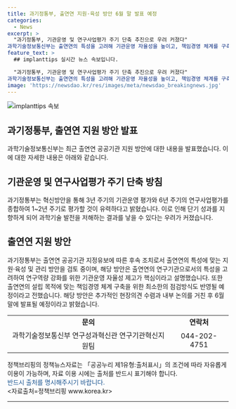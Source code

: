 ```yaml
---
title: 과기정통부, 출연연 지원·육성 방안 6월 말 발표 예정
categories:
  - News
excerpt: >
  "과기정통부, 기관운영 및 연구사업평가 주기 단축 추진으로 우려 커졌다"
과학기술정보통신부는 출연연의 특성을 고려해 기관운영 자율성을 높이고, 책임경영 체계를 구축하는 방안을 검토 중이다. 그러나 3~6년 주기 평가를 1~2년 주기로 단축하는 계획으로 과학기술 발전을 저해할 우려가 커지고 있다. 추가 논의를 거쳐 6월말에 발표될 예정이니 주목이 필요하다. (문의 : 과학기술정보통신부 연구성과혁신관 연구기관혁신지원팀 044-202-4751)
feature_text: >
  ## implanttips 실시간 뉴스 속보입니다.

  "과기정통부, 기관운영 및 연구사업평가 주기 단축 추진으로 우려 커졌다"
과학기술정보통신부는 출연연의 특성을 고려해 기관운영 자율성을 높이고, 책임경영 체계를 구축하는 방안을 검토 중이다. 그러나 3~6년 주기 평가를 1~2년 주기로 단축하는 계획으로 과학기술 발전을 저해할 우려가 커지고 있다. 추가 논의를 거쳐 6월말에 발표될 예정이니 주목이 필요하다. (문의 : 과학기술정보통신부 연구성과혁신관 연구기관혁신지원팀 044-202-4751)
image: 'https://newsdao.kr/res/images/meta/newsdao_breakingnews.jpg'
---
```


<p><img src="https://newsdao.kr/res/images/meta/newsdao_breakingnews.jpg" alt="implanttips 속보" /></p>

<h2 data-ke-size="size26">과기정통부, 출연연 지원 방안 발표</h2>

<p data-ke-size="size16">과학기술정보통신부는 최근 출연연 공공기관 지원 방안에 대한 내용을 발표했습니다. 이에 대한 자세한 내용은 아래와 같습니다.</p>

<h2>기관운영 및 연구사업평가 주기 단축 방침</h2>

<p data-ke-size="size16">과기정통부는 혁신방안을 통해 3년 주기의 기관운영 평가와 6년 주기의 연구사업평가를 종합하여 1~2년 주기로 평가할 것이 유력하다고 밝혔습니다. 이로 인해 단기 성과를 지향하게 되어 과학기술 발전을 저해하는 결과를 낳을 수 있다는 우려가 커졌습니다.</p>

<h2>출연연 지원 방안</h2>

<p data-ke-size="size16">과기정통부는 출연연 공공기관 지정유보에 따른 후속 조치로서 출연연의 특성에 맞는 지원·육성 및 관리 방안을 검토 중이며, 해당 방안은 출연연의 연구기관으로서의 특성을 고려하여 연구역량 강화를 위한 기관운영 자율성 제고가 핵심이라고 설명했습니다. 또한 출연연의 설립 목적에 맞는 책임경영 체계 구축을 위한 최소한의 점검방식도 반영될 예정이라고 전했습니다. 해당 방안은 추가적인 현장의견 수렴과 내부 논의를 거친 후 6월말에 발표될 예정이라고 밝혔습니다.</p>

<table>
  <tr>
    <td style="text-align: center; height: 17px;"><b>문의</b></td>
    <td style="text-align: center; height: 17px;"><b>연락처</b></td>
  </tr>
  <tr>
    <td style="text-align: center; height: 17px;">과학기술정보통신부 연구성과혁신관 연구기관혁신지원팀</td>
    <td style="text-align: center; height: 17px;">044-202-4751</td>
  </tr>
</table>

<p data-ke-size="size16">정책브리핑의 정책뉴스자료는 「공공누리 제1유형:출처표시」의 조건에 따라 자유롭게 이용이 가능하며, 자료 이용 시에는 출처를 반드시 표기해야 합니다. <br> <span style="color: #1a5490;">반드시 출처를 명시해주시기 바랍니다.</span> <br> <자료출처=정책브리핑 www.korea.kr></p>

<hr>

